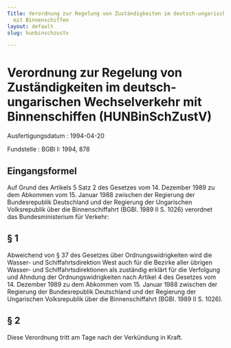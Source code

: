 ```yaml
---
Title: Verordnung zur Regelung von Zuständigkeiten im deutsch-ungarischen Wechselverkehr
  mit Binnenschiffen
layout: default
slug: hunbinschzustv

---
```


# Verordnung zur Regelung von Zuständigkeiten im deutsch-ungarischen Wechselverkehr mit Binnenschiffen (HUNBinSchZustV)

Ausfertigungsdatum
:   1994-04-20

Fundstelle
:   BGBl I: 1994, 878



## Eingangsformel

Auf Grund des Artikels 5 Satz 2 des Gesetzes vom 14. Dezember 1989 zu
dem Abkommen vom 15. Januar 1988 zwischen der Regierung der
Bundesrepublik Deutschland und der Regierung der Ungarischen
Volksrepublik über die Binnenschiffahrt (BGBl. 1989 II S. 1026)
verordnet das Bundesministerium für Verkehr:


## § 1

Abweichend von § 37 des Gesetzes über Ordnungswidrigkeiten wird die
Wasser- und Schiffahrtsdirektion West auch für die Bezirke aller
übrigen Wasser- und Schiffahrtsdirektionen als zuständig erklärt für
die Verfolgung und Ahndung der Ordnungswidrigkeiten nach Artikel 4 des
Gesetzes vom 14. Dezember 1989 zu dem Abkommen vom 15. Januar 1988
zwischen der Regierung der Bundesrepublik Deutschland und der
Regierung der Ungarischen Volksrepublik über die Binnenschiffahrt
(BGBl. 1989 II S. 1026).


## § 2

Diese Verordnung tritt am Tage nach der Verkündung in Kraft.

